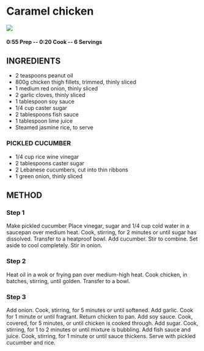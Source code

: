 # Caramel chicken
![](http://img.taste.com.au/pWqZhxSD/w720-h480-cfill-q80/taste/2016/11/caramel-chicken-85850-1.jpeg)
#### 0:55 Prep -- 0:20 Cook -- 6 Servings
## INGREDIENTS
* 2 teaspoons peanut oil
* 800g chicken thigh fillets, trimmed, thinly sliced
* 1 medium red onion, thinly sliced
* 2 garlic cloves, thinly sliced
* 1 tablespoon soy sauce
* 1/4 cup caster sugar
* 2 tablespoons fish sauce
* 1 tablespoon lime juice
* Steamed jasmine rice, to serve
### PICKLED CUCUMBER
* 1/4 cup rice wine vinegar
* 2 tablespoons caster sugar
* 2 Lebanese cucumbers, cut into thin ribbons
* 1 green onion, thinly sliced
## METHOD
### Step 1
Make pickled cucumber Place vinegar, sugar and 1/4 cup cold water in a saucepan over medium heat. Cook, stirring, for 2 minutes or until sugar has dissolved. Transfer to a heatproof bowl. Add cucumber. Stir to combine. Set aside to cool completely. Stir in onion.
### Step 2
Heat oil in a wok or frying pan over medium-high heat. Cook chicken, in batches, stirring, until golden. Transfer to a bowl.
### Step 3
Add onion. Cook, stirring, for 5 minutes or until softened. Add garlic. Cook for 1 minute or until fragrant. Return chicken to pan. Add soy sauce. Cook, covered, for 5 minutes, or until chicken is cooked through. Add sugar. Cook, stirring, for 1 to 2 minutes or until mixture is bubbling. Add fish sauce and juice. Cook, stirring, for 1 minute or until sauce thickens. Serve with pickled cucumber and rice.

